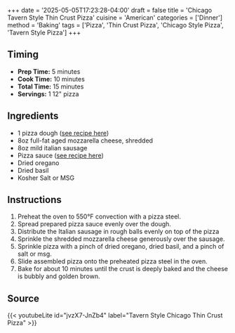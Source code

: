 +++
date = '2025-05-05T17:23:28-04:00'
draft = false
title = 'Chicago Tavern Style Thin Crust Pizza'
cuisine = 'American'
categories = ['Dinner']
method = 'Baking'
tags = ['Pizza', 'Thin Crust Pizza', 'Chicago Style Pizza', 'Tavern Style Pizza']
+++

## Timing

- **Prep Time:** 5 minutes
- **Cook Time:** 10 minutes
- **Total Time:** 15 minutes
- **Servings:** 1 12" pizza

## Ingredients

- 1 pizza dough ([see recipe here](https://phelewski.github.io/recipe-blog/chicago-tavern-style-thin-crust-pizza-dough/))
- 8oz full-fat aged mozzarella cheese, shredded
- 8oz mild italian sausage
- Pizza sauce ([see recipe here](https://phelewski.github.io/recipe-blog/pizza-sauce/))
- Dried oregano
- Dried basil
- Kosher Salt or MSG

## Instructions

1. Preheat the oven to 550°F convection with a pizza steel.
2. Spread prepared pizza sauce evenly over the dough.
3. Distribute the Italian sausage in rough balls evenly on top of the pizza
4. Sprinkle the shredded mozzarella cheese generously over the sausage.
5. Sprinkle pizza with a pinch of dried oregano, dried basil, and a pinch of salt or msg.
6. Slide assembled pizza onto the preheated pizza steel in the oven.
7. Bake for about 10 minutes until the crust is deeply baked and the cheese is bubbly and golden brown.

## Source

{{< youtubeLite id="jvzX7-JnZb4" label="Tavern Style Chicago Thin Crust Pizza" >}}
